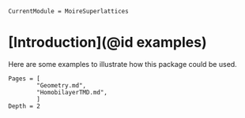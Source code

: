 ```@meta
CurrentModule = MoireSuperlattices
```

# [Introduction](@id examples)

Here are some examples to illustrate how this package could be used.

```@contents
Pages = [
        "Geometry.md",
        "HomobilayerTMD.md",
        ]
Depth = 2
```